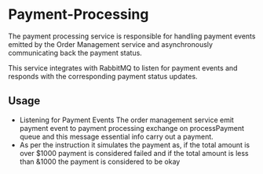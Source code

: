 # Payment-Processing

The payment processing service is responsible for handling payment events emitted by the Order Management service and 
asynchronously communicating back the payment status.

This service integrates with RabbitMQ to listen for payment events and responds with the corresponding payment status 
updates.

## Usage
- Listening for Payment Events
   The order management service emit payment event to payment processing exchange on processPayment queue and this message
   essential info carry out a payment. 
- As per the instruction it simulates the payment as, if the total amount is over $1000 payment is considered failed and
  if the total amount is less than &1000 the payment is considered to be okay